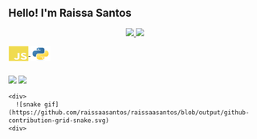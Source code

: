 ## Hello! I'm Raissa Santos 

<div align="center">
  <a href="https://github.com/raissaasantos">
  <img height="180em" src="https://github-readme-stats.vercel.app/api?username=raissaasantos&show_icons=true&theme=tokyonight&include_all_commits=true&count_private=true"/>
  <img height="150em" src="https://github-readme-stats.vercel.app/api/top-langs/?username=raissaasantos&layout=compact&langs_count=7&theme=tokyonight"/>
</div>

  <div style="display: inline_block"><br>
  <img align="center" alt="Raissa-Js" height="30" width="40" src="https://raw.githubusercontent.com/devicons/devicon/master/icons/javascript/javascript-plain.svg">
  <img align="center" alt="Raissa-Python" height="30" width="40" src="https://raw.githubusercontent.com/devicons/devicon/master/icons/python/python-original.svg">
</div>
  
##
  <div>
  <a href="https://instagram.com/raissaa_santos77" target="_blank"><img src="https://img.shields.io/badge/-Instagram-%23E4405F?style=for-the-badge&logo=instagram&logoColor=white" target="_blank"></a>
  <a href = "mailto:raissaassissantos7@gmail.com"><img src="https://img.shields.io/badge/-Gmail-%23333?style=for-the-badge&logo=gmail&logoColor=white" target="_blank"></a>
  <div>
    
    <div>
      ![snake gif](https://github.com/raissaasantos/raissaasantos/blob/output/github-contribution-grid-snake.svg)
    <div>
